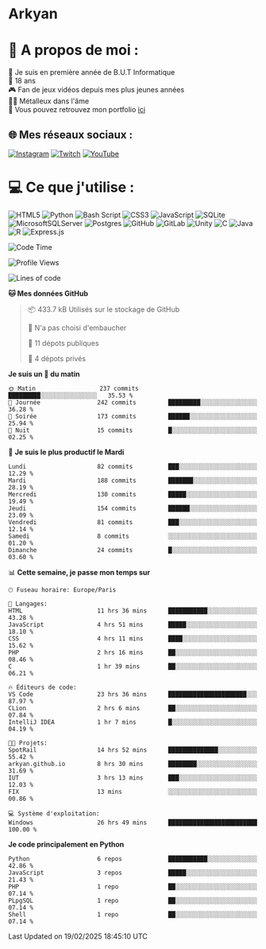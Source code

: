# Arkyan
 # 💫 A propos de moi :
📖 Je suis en première année de B.U.T Informatique  
🎂 18 ans  
🎮 Fan de jeux vidéos depuis mes plus jeunes années  
🤘🏻 Métalleux dans l'âme  
📕 Vous pouvez retrouvez mon portfolio [ici](https://arkyanportfolio.netlify.app/)

## 🌐 Mes réseaux sociaux :
[![Instagram](https://img.shields.io/badge/Instagram-%23E4405F.svg?logo=Instagram&logoColor=white)](https://instagram.com/arkyan25) [![Twitch](https://img.shields.io/badge/Twitch-%239146FF.svg?logo=Twitch&logoColor=white)](https://twitch.tv/arkyan_) [![YouTube](https://img.shields.io/badge/YouTube-%23FF0000.svg?logo=YouTube&logoColor=white)](https://youtube.com/@arkyan_) 

# 💻 Ce que j'utilise :
![HTML5](https://img.shields.io/badge/html5-%23E34F26.svg?style=for-the-badge&logo=html5&logoColor=white) ![Python](https://img.shields.io/badge/python-3670A0?style=for-the-badge&logo=python&logoColor=ffdd54) ![Bash Script](https://img.shields.io/badge/bash_script-%23121011.svg?style=for-the-badge&logo=gnu-bash&logoColor=white) ![CSS3](https://img.shields.io/badge/css3-%231572B6.svg?style=for-the-badge&logo=css3&logoColor=white) ![JavaScript](https://img.shields.io/badge/javascript-%23323330.svg?style=for-the-badge&logo=javascript&logoColor=%23F7DF1E) ![SQLite](https://img.shields.io/badge/sqlite-%2307405e.svg?style=for-the-badge&logo=sqlite&logoColor=white) ![MicrosoftSQLServer](https://img.shields.io/badge/Microsoft%20SQL%20Server-CC2927?style=for-the-badge&logo=microsoft%20sql%20server&logoColor=white) ![Postgres](https://img.shields.io/badge/postgres-%23316192.svg?style=for-the-badge&logo=postgresql&logoColor=white) ![GitHub](https://img.shields.io/badge/github-%23121011.svg?style=for-the-badge&logo=github&logoColor=white) ![GitLab](https://img.shields.io/badge/gitlab-%23181717.svg?style=for-the-badge&logo=gitlab&logoColor=white) ![Unity](https://img.shields.io/badge/unity-%23000000.svg?style=for-the-badge&logo=unity&logoColor=white)  ![C](https://img.shields.io/badge/c-%2300599C.svg?style=for-the-badge&logo=c&logoColor=white) ![Java](https://img.shields.io/badge/java-%23ED8B00.svg?style=for-the-badge&logo=openjdk&logoColor=white) ![R](https://img.shields.io/badge/r-%23276DC3.svg?style=for-the-badge&logo=r&logoColor=white) ![Express.js](https://img.shields.io/badge/express.js-%23404d59.svg?style=for-the-badge&logo=express&logoColor=%2361DAFB)

<!--START_SECTION:waka-->
![Code Time](http://img.shields.io/badge/Code%20Time-268%20hrs%201%20min-blue)

![Profile Views](http://img.shields.io/badge/Vues%20du%20profil-0-blue)

![Lines of code](https://img.shields.io/badge/Depuis%20Hello%20World%2C%20j%27ai%20%C3%A9crit-5.0%20million%20Lignes%20de%20code-blue)

**🐱 Mes données GitHub** 

> 📦 433.7 kB Utilisés sur le stockage de GitHub 
 > 
> 🚫 N'a pas choisi d'embaucher
 > 
> 📜 11 dépots publiques 
 > 
> 🔑 4 dépots privés 
 > 
**Je suis un 🐤 du matin** 

```text
🌞 Matin                  237 commits         █████████░░░░░░░░░░░░░░░░   35.53 % 
🌆 Journée                242 commits         █████████░░░░░░░░░░░░░░░░   36.28 % 
🌃 Soirée                 173 commits         ██████░░░░░░░░░░░░░░░░░░░   25.94 % 
🌙 Nuit                   15 commits          █░░░░░░░░░░░░░░░░░░░░░░░░   02.25 % 
```
📅 **Je suis le plus productif le Mardi** 

```text
Lundi                    82 commits          ███░░░░░░░░░░░░░░░░░░░░░░   12.29 % 
Mardi                    188 commits         ███████░░░░░░░░░░░░░░░░░░   28.19 % 
Mercredi                 130 commits         █████░░░░░░░░░░░░░░░░░░░░   19.49 % 
Jeudi                    154 commits         ██████░░░░░░░░░░░░░░░░░░░   23.09 % 
Vendredi                 81 commits          ███░░░░░░░░░░░░░░░░░░░░░░   12.14 % 
Samedi                   8 commits           ░░░░░░░░░░░░░░░░░░░░░░░░░   01.20 % 
Dimanche                 24 commits          █░░░░░░░░░░░░░░░░░░░░░░░░   03.60 % 
```


📊 **Cette semaine, je passe mon temps sur** 

```text
🕑︎ Fuseau horaire: Europe/Paris

💬 Langages: 
HTML                     11 hrs 36 mins      ███████████░░░░░░░░░░░░░░   43.28 % 
JavaScript               4 hrs 51 mins       █████░░░░░░░░░░░░░░░░░░░░   18.10 % 
CSS                      4 hrs 11 mins       ████░░░░░░░░░░░░░░░░░░░░░   15.62 % 
PHP                      2 hrs 16 mins       ██░░░░░░░░░░░░░░░░░░░░░░░   08.46 % 
C                        1 hr 39 mins        ██░░░░░░░░░░░░░░░░░░░░░░░   06.21 % 

🔥 Éditeurs de code: 
VS Code                  23 hrs 36 mins      ██████████████████████░░░   87.97 % 
CLion                    2 hrs 6 mins        ██░░░░░░░░░░░░░░░░░░░░░░░   07.84 % 
IntelliJ IDEA            1 hr 7 mins         █░░░░░░░░░░░░░░░░░░░░░░░░   04.19 % 

🐱‍💻 Projets: 
SpotRail                 14 hrs 52 mins      ██████████████░░░░░░░░░░░   55.42 % 
arkyan.github.io         8 hrs 30 mins       ████████░░░░░░░░░░░░░░░░░   31.69 % 
IUT                      3 hrs 13 mins       ███░░░░░░░░░░░░░░░░░░░░░░   12.03 % 
FIX                      13 mins             ░░░░░░░░░░░░░░░░░░░░░░░░░   00.86 % 

💻 Système d'exploitation: 
Windows                  26 hrs 49 mins      █████████████████████████   100.00 % 
```

**Je code principalement en Python** 

```text
Python                   6 repos             ███████████░░░░░░░░░░░░░░   42.86 % 
JavaScript               3 repos             █████░░░░░░░░░░░░░░░░░░░░   21.43 % 
PHP                      1 repo              ██░░░░░░░░░░░░░░░░░░░░░░░   07.14 % 
PLpgSQL                  1 repo              ██░░░░░░░░░░░░░░░░░░░░░░░   07.14 % 
Shell                    1 repo              ██░░░░░░░░░░░░░░░░░░░░░░░   07.14 % 
```




 Last Updated on 19/02/2025 18:45:10 UTC
<!--END_SECTION:waka-->

<!--START_SECTION:SHOW_PROJECTS-->
<!--END_SECTION:SHOW_PROJECTS-->

<!--START_SECTION:SHOW_LINES_OF_CODE-->
<!--END_SECTION:SHOW_LINES_OF_CODE-->

<!--START_SECTION:SHOW_TOTAL_CODE_TIME-->
<!--END_SECTION:SHOW_TOTAL_CODE_TIME-->

<!--START_SECTION:SHOW_PROFILE_VIEWS-->
<!--END_SECTION:SHOW_PROFILE_VIEWS-->

<!--START_SECTION:SHOW_COMMIT-->
<!--END_SECTION:SHOW_COMMIT-->

<!--START_SECTION:SHOW_DAYS_OF_WEEK-->
<!--END_SECTION:SHOW_DAYS_OF_WEEK-->

<!--START_SECTION:SHOW_LANGUAGE-->
<!--END_SECTION:SHOW_LANGUAGE-->

<!--START_SECTION:SHOW_TIMEZONE-->
<!--END_SECTION:SHOW_TIMEZONE-->

<!--START_SECTION:SHOW_LANGUAGE_PER_REPO-->
<!--END_SECTION:SHOW_LANGUAGE_PER_REPO-->

<!--START_SECTION:SHOW_SHORT_INFO-->
<!--END_SECTION:SHOW_SHORT_INFO-->
